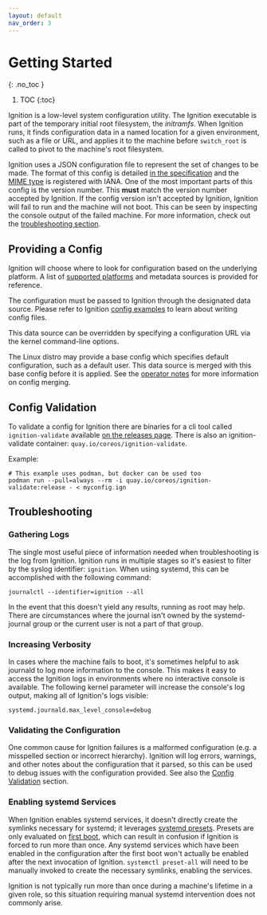 ```yaml
---
layout: default
nav_order: 3
---
```


# Getting Started
{: .no_toc }

1. TOC
{:toc}

Ignition is a low-level system configuration utility. The Ignition executable is part of the temporary initial root filesystem, the *initramfs*. When Ignition runs, it finds configuration data in a named location for a given environment, such as a file or URL, and applies it to the machine before `switch_root` is called to pivot to the machine's root filesystem.

Ignition uses a JSON configuration file to represent the set of changes to be made. The format of this config is detailed [in the specification][configspec] and the [MIME type][mime] is registered with IANA. One of the most important parts of this config is the version number. This **must** match the version number accepted by Ignition. If the config version isn't accepted by Ignition, Ignition will fail to run and the machine will not boot. This can be seen by inspecting the console output of the failed machine. For more information, check out the [troubleshooting section][troubleshooting].

## Providing a Config

Ignition will choose where to look for configuration based on the underlying platform. A list of [supported platforms][platforms] and metadata sources is provided for reference.

The configuration must be passed to Ignition through the designated data source. Please refer to Ignition [config examples][examples] to learn about writing config files.

This data source can be overridden by specifying a configuration URL via the kernel command-line options.

The Linux distro may provide a base config which specifies default configuration, such as a default user. This data source is merged with this base config before it is applied. See the [operator notes][operator-notes] for more information on config merging.

## Config Validation

To validate a config for Ignition there are binaries for a cli tool called `ignition-validate` available [on the releases page][releases]. There is also an ignition-validate container: `quay.io/coreos/ignition-validate`.

Example:
```
# This example uses podman, but docker can be used too
podman run --pull=always --rm -i quay.io/coreos/ignition-validate:release - < myconfig.ign
```

## Troubleshooting

### Gathering Logs

The single most useful piece of information needed when troubleshooting is the log from Ignition. Ignition runs in multiple stages so it's easiest to filter by the syslog identifier: `ignition`. When using systemd, this can be accomplished with the following command:

```
journalctl --identifier=ignition --all
```

In the event that this doesn't yield any results, running as root may help. There are circumstances where the journal isn't owned by the systemd-journal group or the current user is not a part of that group.

### Increasing Verbosity

In cases where the machine fails to boot, it's sometimes helpful to ask journald to log more information to the console. This makes it easy to access the Ignition logs in environments where no interactive console is available. The following kernel parameter will increase the console's log output, making all of Ignition's logs visible:

```
systemd.journald.max_level_console=debug
```

### Validating the Configuration

One common cause for Ignition failures is a malformed configuration (e.g. a misspelled section or incorrect hierarchy). Ignition will log errors, warnings, and other notes about the configuration that it parsed, so this can be used to debug issues with the configuration provided. See also the [Config Validation](#config-validation) section.

### Enabling systemd Services

When Ignition enables systemd services, it doesn't directly create the symlinks necessary for systemd; it leverages [systemd presets][preset]. Presets are only evaluated on [first boot][conditions], which can result in confusion if Ignition is forced to run more than once. Any systemd services which have been enabled in the configuration after the first boot won't actually be enabled after the next invocation of Ignition. `systemctl preset-all` will need to be manually invoked to create the necessary symlinks, enabling the services.

Ignition is not typically run more than once during a machine's lifetime in a given role, so this situation requiring manual systemd intervention does not commonly arise.

[conditions]: https://www.freedesktop.org/software/systemd/man/systemd.unit.html#ConditionArchitecture=
[configspec]: specs.md
[examples]: examples.md
[mime]: http://www.iana.org/assignments/media-types/application/vnd.coreos.ignition+json
[operator-notes]: operator-notes.md
[releases]: https://github.com/coreos/ignition/releases
[platforms]: supported-platforms.md
[preset]: https://www.freedesktop.org/software/systemd/man/systemd.preset.html
[troubleshooting]: #troubleshooting
